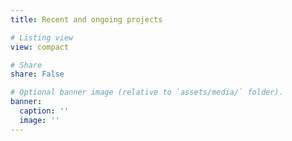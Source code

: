 ```yaml
---
title: Recent and ongoing projects

# Listing view
view: compact

# Share
share: False

# Optional banner image (relative to `assets/media/` folder).
banner:
  caption: ''
  image: ''
---
```

